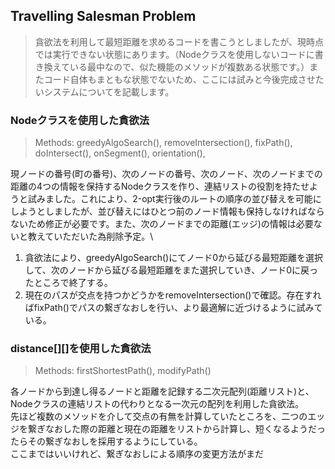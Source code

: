 ## Travelling Salesman Problem
> 貪欲法を利用して最短距離を求めるコードを書こうとしましたが、現時点では実行できない状態にあります。（Nodeクラスを使用しないコードに書き換えている最中なので、似た機能のメソッドが複数ある状態です。）またコード自体もまともな状態でないため、ここには試みと今後完成させたいシステムについてを記載します。
### Nodeクラスを使用した貪欲法
> Methods: greedyAlgoSearch(), removeIntersection(), fixPath(), doIntersect(), onSegment(), orientation(),

現ノードの番号(町の番号)、次のノードの番号、次のノード、次のノードまでの距離の4つの情報を保持するNodeクラスを作り、連結リストの役割を持たせようと試みました。これにより、2-opt実行後のルートの順序の並び替えを可能にしようとしましたが、並び替えにはひとつ前のノード情報も保持しなければならないため修正が必要です。また、次のノードまでの距離(エッジ)の情報は必要ないと教えていただいた為削除予定。\
1. 貪欲法により、greedyAlgoSearch()にてノード0から延びる最短距離を選択して、次のノードから延びる最短距離をまた選択していき、ノード0に戻ったところで終了する。
2. 現在のパスが交点を持つかどうかをremoveIntersection()で確認。存在すればfixPath()でパスの繋ぎなおしを行い、より最適解に近づけるように試みている。

### distance[][]を使用した貪欲法
> Methods: firstShortestPath(), modifyPath()

各ノードから到達し得るノードと距離を記録する二次元配列(距離リスト)と、Nodeクラスの連結リストの代わりとなる一次元の配列を利用した貪欲法。\
先ほど複数のメソッドを介して交点の有無を計算していたところを、二つのエッジを繋ぎなおした際の距離と現在の距離をリストから計算し、短くなるようだったらその繋ぎなおしを採用するようにしている。\
ここまではいいけれど、繋ぎなおしによる順序の変更方法がまだ

